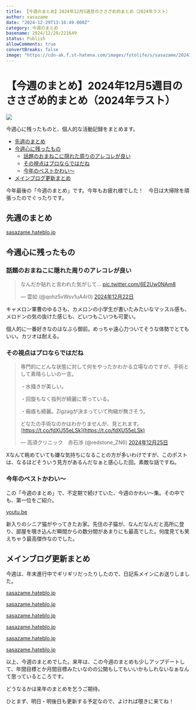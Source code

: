 ```yaml
---
title: 【今週のまとめ】2024年12月5週目のささざめ的まとめ（2024年ラスト）
author: sasazame
date: "2024-12-29T13:16:49.000Z"
category: 今週のまとめ
basename: 2024/12/29/221649
status: Publish
allowComments: true
convertBreaks: false
image: "https://cdn-ak.f.st-hatena.com/images/fotolife/s/sasazame/20241121/20241121212253.png"
---
```

# 【今週のまとめ】2024年12月5週目のささざめ的まとめ（2024年ラスト）

![](https://cdn-ak.f.st-hatena.com/images/fotolife/s/sasazame/20241121/20241121212253.png)

今週心に残ったものと、個人的な活動記録をまとめます。

<!-- Extended Body -->

-   [先週のまとめ](#先週のまとめ)
-   [今週心に残ったもの](#今週心に残ったもの)
    -   [話題のおまねこに隠れた周りのアレコレが良い](#話題のおまねこに隠れた周りのアレコレが良い)
    -   [その視点はプロならではだね](#その視点はプロならではだね)
    -   [今年のベストかわい～](#今年のベストかわい)
-   [メインブログ更新まとめ](#メインブログ更新まとめ)

今年最後の「今週のまとめ」です。今年もお疲れ様でした！　今日は大掃除を頑張ったのでぐったりです。

## 先週のまとめ

[sasazame.hateblo.jp](https://sasazame.hateblo.jp/entry/2024/12/22/202757)

## 今週心に残ったもの

### 話題のおまねこに隠れた周りのアレコレが良い

> なんだか貼れと言われた気がして… [pic.twitter.com/6E2Uw0NAm8](https://t.co/6E2Uw0NAm8)
> 
> — 雲如 (@qohz5vWsv1uA4r0) [2024年12月22日](https://twitter.com/qohz5vWsv1uA4r0/status/1870626577106846086?ref_src=twsrc%5Etfw)

キャメロン軍曹のゆるさも、カメロンの小学生が書いたみたいなマッスル感も、メロドンの気の抜けた感じも、どいつもこいつも可愛い。

個人的に一番好きなのはなぶら御前。めっちゃ遠心力ついてそうな体勢でとてもいい。カツオは耐える。

### その視点はプロならではだね

> 専門的にどんな状態に対して何をやったかわかる立場なのですが、手術として素晴らしいの一言。  
>   
> ・水掻きが美しい。  
>   
> ・回旋もなく指列が綺麗に寄っている。  
>   
> ・瘢痕も綺麗。Zigzagが決まっていて拘縮が無さそう。  
>   
> どなたの手術なのかはわかりませんが、見とれます。 [https://t.co/fdXU55eLSk](https://t.co/fdXU55eLSk)
> 
> — 高須クリニック　赤石渉 (@redstone\_ZN6) [2024年12月25日](https://twitter.com/redstone_ZN6/status/1871917540592722398?ref_src=twsrc%5Etfw)

Xなんて眺めていても嫌な気持ちになることの方が多いわけですが、このポストは、なるほどそういう見方があるんだなぁと感心した回。素敵な話ですね。

### 今年のベストかわい～

この「今週のまとめ」で、不定期で続けていた、今週のかわい～集。その中でも、第一位をご紹介。

[youtu.be](https://youtu.be/9HWP6z7Hx3c?si=aKmV2bw4Fe8_itv5)

新入りのシニア猫がやってきたお家。先住の子猫が、なんだなんだと高所に登り、部屋を覗き込んだ瞬間からの数分間があまりにも最高でした。何度見ても笑えちゃう最高傑作なのでした。

## メインブログ更新まとめ

今週は、年末進行中でギリギリだったりしたので、日記系メインにお送りしました。

[sasazame.hateblo.jp](https://sasazame.hateblo.jp/entry/2024/12/23/231713)

[sasazame.hateblo.jp](https://sasazame.hateblo.jp/entry/2024/12/24/190037)

[sasazame.hateblo.jp](https://sasazame.hateblo.jp/entry/2024/12/25/203319)

[sasazame.hateblo.jp](https://sasazame.hateblo.jp/entry/2024/12/26/232237)

[sasazame.hateblo.jp](https://sasazame.hateblo.jp/entry/2024/12/27/224228)

[sasazame.hateblo.jp](https://sasazame.hateblo.jp/entry/2024/12/28/202708)

  

以上、今週のまとめでした。来年は、この今週のまとめも少しアップデートして、年間目標とか月間目標みたいなのの公開もしてもいいかもしれないなぁなんて思っているところです。

どうなるかは来年のまとめを乞うご期待。

ひとまず、明日・明後日も更新する予定なので、よければ覗きに来てね！